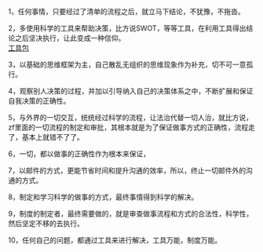 1，任何事情，只要经过了清单的流程之后，就立马下结论，不犹豫，不拖沓。     

2，多使用科学的工具来帮助决策，比方说SWOT，等等工具，在利用工具得出结论之后坚决执行，让此变成一种信仰。    
[工具包](https://github.com/booklibrary16/socialSkill/blob/master/LifeSkill/%E5%86%B3%E7%AD%96%E5%B1%82/%E5%86%B3%E7%AD%96%E6%B8%85%E5%8D%95/%E5%B7%A5%E5%85%B7%E5%8C%85.md)

3，以基础的思维框架为主，自己散乱无组织的思维现象作为补充，切不可一意孤行。      

4，观察别人决策的过程，并加以引导纳入自己的决策体系之中，不断扩展和保证自我决策的正确性。  

5，与外界的一切交互，统统经过科学的流程，让法治代替一切人治，就比方说，zf里面的一切流程的制定和审批，其根本就是为了保证做事方式的正确性，流程走了，基本上就错不了了。    

6，一切，都以做事的正确性作为根本来保证，

7，以邮件的方式，更能节省时间和提升沟通的效率，所以，终止一切邮件外的沟通的方式。    

8，制定和学习科学的做事的方式，最终事情得到科学的解决。    

9，制度的制定者，最终需要做的，就是审查做事流程和方式的合法性，科学性，然后坚定不移的去执行。     

10，任何自己的问题，都通过工具来进行解决，工具万能，制度万能。     
